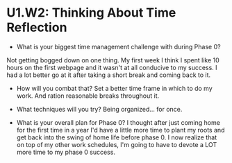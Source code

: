 # U1.W2: Thinking About Time Reflection

* What is your biggest time management challenge with during Phase 0? 

Not getting bogged down on one thing. My first week I think I spent like 10 hours on the first webpage and it wasn't at all conducive to my success. I had a lot better go at it after taking a short break and coming back to it.

* How will you combat that? 
Set a better time frame in which to do my work. And ration reasonable breaks throughout it.

* What techniques will you try?
Being organized... for once.

* What is your overall plan for Phase 0?
I thought after just coming home for the first time in a year I'd have a little more time to plant my roots and get back into the swing of home life before phase 0. I now realize that on top of my other work schedules, I'm going to have to devote a LOT more time to my phase 0 success.